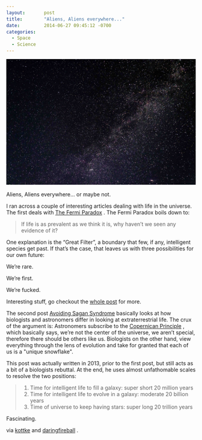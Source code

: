```yaml
---
layout:       post
title:        "Aliens, Aliens everywhere..."
date:         2014-06-27 09:45:12 -0700
categories:
  - Space
  - Science
---
```


  ![Stars-small.jpg](/assets/import/31f59b22ea4052244849c0ebe6cffd02.jpg)  

 Aliens, Aliens everywhere… or maybe not. 

 I ran across a couple of interesting articles dealing with life in the universe. The first deals with    [The Fermi Paradox](http://waitbutwhy.com/2014/05/fermi-paradox.html) . The Fermi Paradox boils down to: 

 >  If life is as prevalent as we think it is, why haven’t we seen any evidence of it? 

 One explanation is the “Great Filter”, a boundary that few, if any, intelligent species get past. If that’s the case, that leaves us with three possibilities for our own future: 

 We’re rare. 

 We’re first. 

 We’re fucked.   

 Interesting stuff, go checkout the  [whole post](http://waitbutwhy.com/2014/05/fermi-paradox.html)  for more. 

 The second post    [Avoiding Sagan Syndrome](http://praxtime.com/2013/11/25/sagan-syndrome-pay-heed-to-biologists-about-et/)  basically looks at how biologists and astronomers differ in looking at extraterrestrial life. The crux of the argument is: Astronomers subscribe to the  [Copernican Principle](http://en.wikipedia.org/wiki/Copernican_principle) , which basically says, we’re not the center of the universe, we aren’t special, therefore there should be others like us. Biologists on the other hand, view everything through the lens of evolution and take for granted that each of us is a "unique snowflake". 

 This post was actually written in 2013, prior to the first post, but still acts as a bit of a biologists rebuttal. At the end, he uses almost unfathomable scales to resolve the two positions: 

 > 
 >  1. Time for intelligent life to fill a galaxy: super short 20 million years
 >  1. Time for intelligent life to evolve in a galaxy: moderate 20 billion years
 >  1. Time of universe to keep having stars: super long 20 trillion years

 Fascinating. 

 via   [kottke](http://kottke.org/14/06/what-else-is-out-there)   and   [daringfireball](http://daringfireball.net/linked/2014/06/26/avoiding-sagan-syndrome) . 

 
